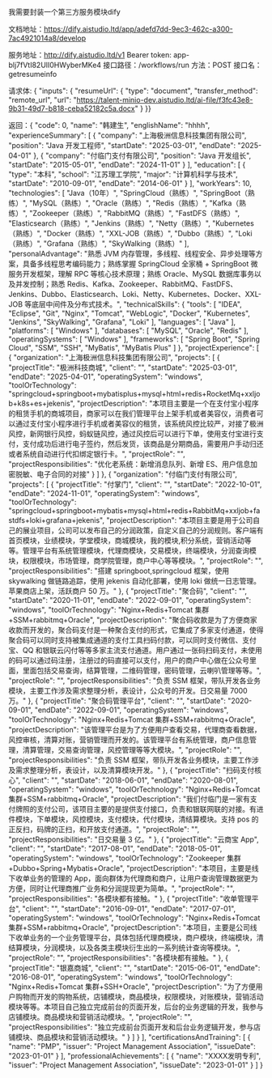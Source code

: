 我需要封装一个第三方服务模块dify

文档地址：https://dify.aistudio.ltd/app/adefd7dd-9ec3-462c-a300-7ac4921014a8/develop

服务地址：http://dify.aistudio.ltd/v1
Bearer token: app-blj7fVtI82UlI0HWyberMKe4
接口路径：/workflows/run
方法：POST
接口名：getresumeinfo

请求体: {
"inputs": {
"resumeUrl": {
"type": "document",
"transfer_method": "remote_url",
"url": "https://talent-minio-dev.aistudio.ltd/ai-file/f3fc43e8-9b31-49d7-b818-ceba52182c5a.docx"
}
}}

返回：{
    "code": 0,
    "name": "韩建生",
    "englishName": "hhhh",
    "experienceSummary": [
        {
            "company": "上海极洲信息科技集团有限公司",
            "position": "Java 开发工程师",
            "startDate": "2025-03-01",
            "endDate": "2025-04-01"
        },
        {
            "company": "付临门支付有限公司",
            "position": "Java 开发组长",
            "startDate": "2015-05-01",
            "endDate": "2024-11-01"
        }
    ],
    "education": [
        {
            "type": "本科",
            "school": "江苏理工学院",
            "major": "计算机科学与技术",
            "startDate": "2010-09-01",
            "endDate": "2014-06-01"
        }
    ],
    "workYears": 10,
    "technologies": [
        "Java（10年）",
        "SpringCloud（熟练）",
        "SpringBoot（熟练）",
        "MySQL（熟练）",
        "Oracle（熟练）",
        "Redis（熟练）",
        "Kafka（熟练）",
        "Zookeeper（熟练）",
        "RabbitMQ（熟练）",
        "FastDFS（熟练）",
        "Elasticsearch（熟练）",
        "Jenkins（熟练）",
        "Netty（熟练）",
        "Kubernetes（熟练）",
        "Docker（熟练）",
        "XXL-JOB（熟练）",
        "Dubbo（熟练）",
        "Loki（熟练）",
        "Grafana（熟练）",
        "SkyWalking（熟练）"
    ],
    "personalAdvantage": "熟悉 JVM 内存管理，多线程、线程安全、异步处理等方案，具备多线程思考编码能力；熟练掌握 SpringCloud 全家桶 + SpringBoot 微服务开发框架，理解 RPC 等核心技术原理；熟练 Oracle、MySQL 数据库事务以及并发控制；熟悉 Redis、Kafka、Zookeeper、RabbitMQ、FastDFS、Jenkins、Dubbo、Elasticsearch、Loki、Netty、Kubernetes、Docker、XXL-JOB 等底层中间件及分布式技术。",
    "technicalSkills": {
        "tools": [
            "IDEA",
            "Eclipse",
            "Git",
            "Nginx",
            "Tomcat",
            "WebLogic",
            "Docker",
            "Kubernetes",
            "Jenkins",
            "SkyWalking",
            "Grafana",
            "Loki"
        ],
        "languages": [
            "Java"
        ],
        "platforms": [
            "Windows"
        ],
        "databases": [
            "MySQL",
            "Oracle",
            "Redis"
        ],
        "operatingSystems": [
            "Windows"
        ],
        "frameworks": [
            "Spring Boot",
            "Spring Cloud",
            "SSM",
            "SSH",
            "MyBatis",
            "MyBatis Plus"
        ]
    },
    "projectExperience": [
        {
            "organization": "上海极洲信息科技集团有限公司",
            "projects": [
                {
                    "projectTitle": "极洲科技商城",
                    "client": "",
                    "startDate": "2025-03-01",
                    "endDate": "2025-04-01",
                    "operatingSystem": "windows",
                    "toolOrTechnology": "springcloud+springboot+mybatisplus+mysql+html+redis+RocketMq+xxljob+k8s+es+jekenis",
                    "projectDescription": "本项目主要是一个在支付宝小程序的租赁手机的商城项目，商家可以在我们管理平台上架手机或者美容仪，消费者可以通过支付宝小程序进行手机或者美容仪的租赁，该系统风控比较严，对接了极洲风控，新网银行风控，蚂蚁链风控，通过风控后可以进行下单，使用支付宝进行支付，支付成功后进行电子签约，然后发货，该商品是分期商品，需要用户手动归还或者系统自动进行代扣绑定银行卡。",
                    "projectRole": "",
                    "projectResponsibilities": "优化老系统：新增消息队列、新增 ES、用户信息加密脱敏、电子合同的对接"
                }
            ]
        },
        {
            "organization": "付临门支付有限公司",
            "projects": [
                {
                    "projectTitle": "付掌门",
                    "client": "",
                    "startDate": "2022-10-01",
                    "endDate": "2024-11-01",
                    "operatingSystem": "windows",
                    "toolOrTechnology": "springcloud+springboot+mybatis+mysql+html+redis+RabbitMq+xxljob+fastdfs+loki+grafana+jekenis",
                    "projectDescription": "本项目主要是用于公司自己的展业项目，公司可以发布自己的分润政策，自定义自己的分润规则。客户端有首页模块，业绩模块，学堂模块，商城模块，我的模块,积分系统，营销活动等等。管理平台有系统管理模块，代理商模块，交易模块，终端模块，分润查询模块，权限模块，市场管理，商学院管理，商户中心等等模块。",
                    "projectRole": "",
                    "projectResponsibilities": "搭建 springboot,springcloud 框架，使用 skywalking 做链路追踪，使用 jekenis 自动化部署，使用 loki 做统一日志管理。苹果商店上架，活跃商户 50 万。"
                },
                {
                    "projectTitle": "聚合码",
                    "client": "",
                    "startDate": "2020-11-01",
                    "endDate": "2022-09-01",
                    "operatingSystem": "windows",
                    "toolOrTechnology": "Nginx+Redis+Tomcat 集群+SSM+rabbitmq+Oracle",
                    "projectDescription": "聚合码收款是为了方便商家收款而开发的，聚合码支付是一种聚合支付的形式，它集成了多家支付通道，使得聚合码可以同时支持被集成通道的支付工具扫码付款，可以同时支付微信、支付宝、QQ 和银联云闪付等等多家主流支付通道。用户通过一张码扫码支付，未使用的码可以通过码注册，注册过的码直接可以支付，用户的商户中心做在公众号里面，里面包括交易查询，结算管理，二维码管理，密码管理，云喇叭管理等等。",
                    "projectRole": "",
                    "projectResponsibilities": "负责 SSM 框架，带队开发各业务模块，主要工作涉及需求整理分析，表设计，公众号的开发。日交易量 7000 万。"
                },
                {
                    "projectTitle": "聚合码管理平台",
                    "client": "",
                    "startDate": "2020-09-01",
                    "endDate": "2022-09-01",
                    "operatingSystem": "windows",
                    "toolOrTechnology": "Nginx+Redis+Tomcat 集群+SSM+rabbitmq+Oracle",
                    "projectDescription": "该管理平台是为了方便用户查看交易，代理商查看数据，风控审核，清算对账，营销管理而开发的。该管理平台有系统管理，商户信息管理，清算管理，交易查询管理，风控管理等等大模块。",
                    "projectRole": "",
                    "projectResponsibilities": "负责 SSM 框架，带队开发各业务模块，主要工作涉及需求整理分析，表设计，以及清算模块开发。"
                },
                {
                    "projectTitle": "扫码支付核心",
                    "client": "",
                    "startDate": "2018-06-01",
                    "endDate": "2020-08-01",
                    "operatingSystem": "windows",
                    "toolOrTechnology": "Nginx+Redis+Tomcat 集群+SSM+rabbitmq+Oracle",
                    "projectDescription": "我们付临门是一家有支付牌照的支付公司，该项目主要的是提供支付接口，负责和银联网联的对接。有进件模块，下单模块，风控模块，支付模块，代付模块，清结算模块。支持 pos 的正反扫，码牌的正扫，和开放支付通道。",
                    "projectRole": "",
                    "projectResponsibilities": "日交易量 3 亿。"
                },
                {
                    "projectTitle": "云商宝 App",
                    "client": "",
                    "startDate": "2017-08-01",
                    "endDate": "2018-05-01",
                    "operatingSystem": "windows",
                    "toolOrTechnology": "Zookeeper 集群+Dubbo+Spring+Mybatis+Oracle",
                    "projectDescription": "本项目，主要是线下收单业务的管理的 App，面向群体为代理商和商户，让用户查询管理数据更为方便，同时让代理商推广业务和分润提现更为简单。",
                    "projectRole": "",
                    "projectResponsibilities": "各模块都有接触。"
                },
                {
                    "projectTitle": "收单管理平台",
                    "client": "",
                    "startDate": "2016-09-01",
                    "endDate": "2017-07-01",
                    "operatingSystem": "windows",
                    "toolOrTechnology": "Nginx+Redis+Tomcat 集群+SSM+rabbitmq+Oracle",
                    "projectDescription": "本项目，主要是公司线下收单业务的一个业务管理平台，具体包括代理商模块，商户模块，终端模块，清结算模块，分润模块，以及各类主模块衍生出的一系列统计查询等模块。",
                    "projectRole": "",
                    "projectResponsibilities": "各模块都有接触。"
                },
                {
                    "projectTitle": "银嘉商城",
                    "client": "",
                    "startDate": "2015-06-01",
                    "endDate": "2016-08-01",
                    "operatingSystem": "windows",
                    "toolOrTechnology": "Nginx+Redis+Tomcat 集群+SSH+Oracle",
                    "projectDescription": "为了方便用户购物而开发的购物系统，店铺模块，商品模块，权限模块，对账模块，营销活动模块等等。本项目自己独立完成前台的页面开发，后台的业务逻辑的开发，我参与店铺模块。商品模块和营销活动模块。",
                    "projectRole": "",
                    "projectResponsibilities": "独立完成前台页面开发和后台业务逻辑开发，参与店铺模块、商品模块和营销活动模块。"
                }
            ]
        }
    ],
    "certificationsAndTraining": [
        {
            "name": "PMP",
            "issuer": "Project Management Association",
            "issueDate": "2023-01-01"
        }
    ],
    "professionalAchievements": [
        {
            "name": "XXXX发明专利",
            "issuer": "Project Management Association",
            "issueDate": "2023-01-01"
        }
    ]
}